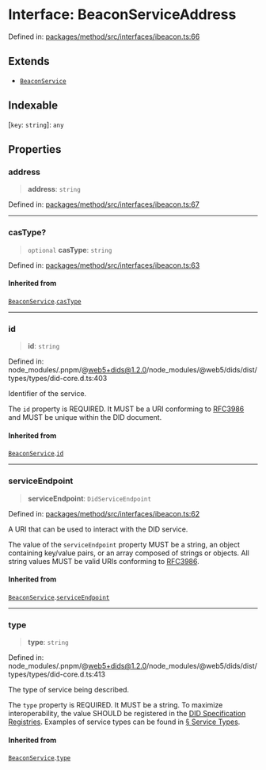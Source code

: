 # Interface: BeaconServiceAddress

Defined in: [packages/method/src/interfaces/ibeacon.ts:66](https://github.com/dcdpr/did-btcr2-js/blob/4a717493e735221d072999f212891939f4de3f23/packages/method/src/interfaces/ibeacon.ts#L66)

## Extends

- [`BeaconService`](BeaconService.md)

## Indexable

\[`key`: `string`\]: `any`

## Properties

### address

> **address**: `string`

Defined in: [packages/method/src/interfaces/ibeacon.ts:67](https://github.com/dcdpr/did-btcr2-js/blob/4a717493e735221d072999f212891939f4de3f23/packages/method/src/interfaces/ibeacon.ts#L67)

***

### casType?

> `optional` **casType**: `string`

Defined in: [packages/method/src/interfaces/ibeacon.ts:63](https://github.com/dcdpr/did-btcr2-js/blob/4a717493e735221d072999f212891939f4de3f23/packages/method/src/interfaces/ibeacon.ts#L63)

#### Inherited from

[`BeaconService`](BeaconService.md).[`casType`](BeaconService.md#castype)

***

### id

> **id**: `string`

Defined in: node\_modules/.pnpm/@web5+dids@1.2.0/node\_modules/@web5/dids/dist/types/types/did-core.d.ts:403

Identifier of the service.

The `id` property is REQUIRED. It MUST be a URI conforming to
[RFC3986](https://datatracker.ietf.org/doc/html/rfc3986) and MUST be unique within the
DID document.

#### Inherited from

[`BeaconService`](BeaconService.md).[`id`](BeaconService.md#id)

***

### serviceEndpoint

> **serviceEndpoint**: `DidServiceEndpoint`

Defined in: [packages/method/src/interfaces/ibeacon.ts:62](https://github.com/dcdpr/did-btcr2-js/blob/4a717493e735221d072999f212891939f4de3f23/packages/method/src/interfaces/ibeacon.ts#L62)

A URI that can be used to interact with the DID service.

The value of the `serviceEndpoint` property MUST be a string, an object containing key/value
pairs, or an array composed of strings or objects. All string values MUST be valid URIs
conforming to [RFC3986](https://datatracker.ietf.org/doc/html/rfc3986).

#### Inherited from

[`BeaconService`](BeaconService.md).[`serviceEndpoint`](BeaconService.md#serviceendpoint)

***

### type

> **type**: `string`

Defined in: node\_modules/.pnpm/@web5+dids@1.2.0/node\_modules/@web5/dids/dist/types/types/did-core.d.ts:413

The type of service being described.

The `type` property is REQUIRED. It MUST be a string. To maximize interoperability, the value
SHOULD be registered in the
[DID Specification Registries](https://www.w3.org/TR/did-spec-registries/). Examples of
service types can be found in
[§ Service Types](https://www.w3.org/TR/did-spec-registries/#service-types).

#### Inherited from

[`BeaconService`](BeaconService.md).[`type`](BeaconService.md#type)

